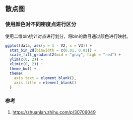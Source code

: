 ## 散点图

### 使用颜色对不同密度点进行区分

使用二维bin统计对点进行划分，将bin的数目通过颜色进行映射。

```R
ggplot(data, aes(y = 1 - V2, x = V3)) +
  stat_bin_2d(binwidth = c(0.01, 0.01)) +
  scale_fill_gradient2(mid = "gray", high = "red") +
  ylim(c(0, 2)) +
  xlim(c(0, 2)) +
  theme_bw() +
  theme(
    axis.text = element_blank(),
    axis.title = element_blank()
  )
```

### 参考

1. https://zhuanlan.zhihu.com/p/30706049